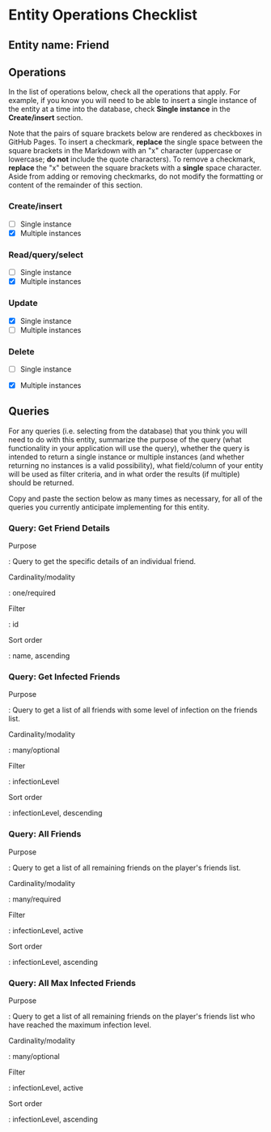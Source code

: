 # Entity Operations Checklist

## Entity name: Friend

## Operations

In the list of operations below, check all the operations that apply. For example, if you know you will need to be able to insert a single instance of the entity at a time into the database, check **Single instance** in the **Create/insert** section.

Note that the pairs of square brackets below are rendered as checkboxes in GitHub Pages. To insert a checkmark, **replace** the single space between the square brackets in the Markdown with an "x" character (uppercase or lowercase; **do not** include the quote characters). To remove a checkmark, **replace** the "x" between the square brackets with a **single** space character. Aside from adding or removing checkmarks, do not modify the formatting or content of the remainder of this section.

### Create/insert
    
* [ ] Single instance 
* [x] Multiple instances 
    
### Read/query/select

* [ ] Single instance 
* [x] Multiple instances 

### Update

* [x] Single instance 
* [ ] Multiple instances 

### Delete

* [ ] Single instance 
* [x] Multiple instances 


## Queries

For any queries (i.e. selecting from the database) that you think you will need to do with this entity, summarize the purpose of the query (what functionality in your application will use the query), whether the query is intended to return a single instance or multiple instances (and whether returning no instances is a valid possibility), what field/column of your entity will be used as filter criteria, and in what order the results (if multiple) should be returned.

Copy and paste the section below as many times as necessary, for all of the queries you currently anticipate implementing for this entity.

### Query: Get Friend Details

Purpose

: Query to get the specific details of an individual friend.

Cardinality/modality

: one/required
 
Filter

: id
 
Sort order

: name, ascending

### Query: Get Infected Friends

Purpose

: Query to get a list of all friends with some level of infection on the friends list.

Cardinality/modality

: many/optional
 
Filter

: infectionLevel
 
Sort order

: infectionLevel, descending

### Query: All Friends

Purpose

: Query to get a list of all remaining friends on the player's friends list.

Cardinality/modality

: many/required
 
Filter

: infectionLevel, active
 
Sort order

: infectionLevel, ascending

### Query: All Max Infected Friends

Purpose

: Query to get a list of all remaining friends on the player's friends list who have reached the maximum infection level.

Cardinality/modality

: many/optional
 
Filter

: infectionLevel, active
 
Sort order

: infectionLevel, ascending

